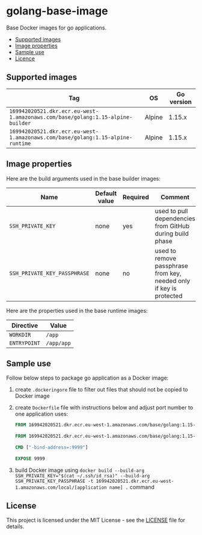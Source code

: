 # golang-base-image

Base Docker images for go applications.

- [Supported images](#supported-images)
- [Image properties](#image-properties)
- [Sample use](#sample-use)
- [Licence](#license)

## Supported images

| Tag                                                                            | OS         | Go version |
| ------------------------------------------------------------------------------ | ---------- | ---------- |
| `169942020521.dkr.ecr.eu-west-1.amazonaws.com/base/golang:1.15-alpine-builder` | Alpine     | 1.15.x     |
| `169942020521.dkr.ecr.eu-west-1.amazonaws.com/base/golang:1.15-alpine-runtime` | Alpine     | 1.15.x     |

## Image properties

Here are the build arguments used in the base builder images:

| Name                         | Default value | Required | Comment                                                             |
| ---------------------------- | ------------- | -------- | ------------------------------------------------------------------- |
| `SSH_PRIVATE_KEY`            | none          | yes      | used to pull dependencies from GitHub during build phase            |
| `SSH_PRIVATE_KEY_PASSPHRASE` | none          | no       | used to remove passphrase from key, needed only if key is protected | 

Here are the properties used in the base runtime images:

| Directive    | Value      |
| ------------ | ---------- |
| `WORKDIR`    | `/app`     |
| `ENTRYPOINT` | `/app/app` |

## Sample use

Follow below steps to package go application as a Docker image: 

1. create `.dockeringore` file to filter out files that should not be copied to Docker image

2. create `Dockerfile` file with instructions below and adjust port number to one application uses:

   ```dockerfile
   FROM 169942020521.dkr.ecr.eu-west-1.amazonaws.com/base/golang:1.15-alpine-builder
    
   FROM 169942020521.dkr.ecr.eu-west-1.amazonaws.com/base/golang:1.15-alpine-runtime
    
   CMD ["-bind-address=:9999"]
    
   EXPOSE 9999
   ```

3. build Docker image using `docker build --build-arg SSH_PRIVATE_KEY="$(cat ~/.ssh/id_rsa)" --build-arg SSH_PRIVATE_KEY_PASSPHRASE -t 169942020521.dkr.ecr.eu-west-1.amazonaws.com/local/[application name] .` command

## License

This project is licensed under the MIT License - see the [LICENSE](LICENSE) file for details.
